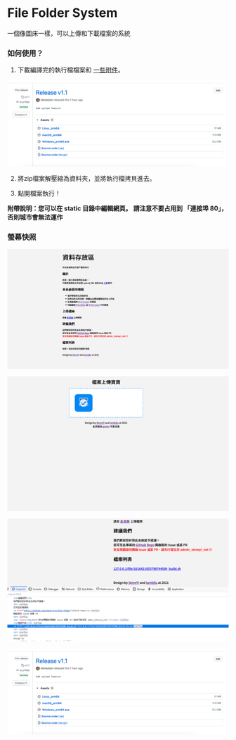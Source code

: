 # File Folder System

一個像圖床一樣，可以上傳和下載檔案的系統

### 如何使用？

1. 下載編譯完的執行檔檔案和 [一些附件](https://github.com/steveyiyo/file_folder/releases/download/v1.0/file_folder.zip)。

![](image/001.png)

2. 將zip檔案解壓縮為資料夾，並將執行檔拷貝進去。

3. 點開檔案執行！

**附帶說明：您可以在 static 目錄中編輯網頁。**
**請注意不要占用到 「連接埠 80」，否則城市會無法運作**

### 螢幕快照

![](image/002.png)

![](image/003.png)

![](image/004.png)

![](image/001.png)
